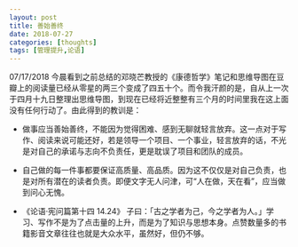 ```yaml
---
layout: post
title: 善始善终
date: 2018-07-27
categories: [thoughts]
tags: [管理提升,论语]
---
```


07/17/2018 今晨看到之前总结的邓晓芒教授的《康德哲学》笔记和思维导图在豆瓣上的阅读量已经从零星的两三个变成了四五十个。而令我汗颜的是，自从上一次于四月十九日整理出思维导图，到现在已经将近整整有三个月的时间里我在这上面没有任何行动了。由此得到的教训是：

* 做事应当善始善终，不能因为觉得困难、感到无聊就轻言放弃。这一点对于写作、阅读来说可能还好，若是领导一个项目、一个事业，轻言放弃的话，不光是对自己的承诺与志向不负责任，更是耽误了项目和团队的成员。

* 自己做的每一件事都要保证高质量、高品质。因为这不仅仅是对自己负责，也是对所有潜在的读者负责。即便文字无人问津，可“人在做，天在看”，应当做到问心无愧。

* 《论语·宪问篇第十四 14.24》 子曰：「古之学者为己，今之学者为人。」学习、写作不是为了点击量的上升，而是为了知识与思想本身。点赞数量多的书籍影音文章往往也就是大众水平，虽然好，但仍不够。
